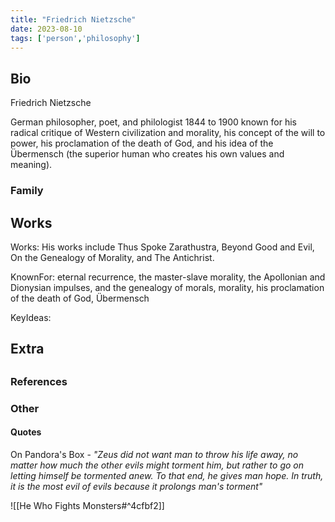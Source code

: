 ```yaml
---
title: "Friedrich Nietzsche"
date: 2023-08-10
tags: ['person','philosophy']
---
```


## Bio
Friedrich Nietzsche
 
German philosopher, poet, and philologist 
1844 to 1900
known for his radical critique of Western civilization and morality, his concept of the will to power, his proclamation of the death of God, and his idea of the Übermensch (the superior human who creates his own values and meaning). 

### Family

## Works
Works:  His works include Thus Spoke Zarathustra, Beyond Good and Evil, On the Genealogy of Morality, and The Antichrist.

KnownFor: eternal recurrence, the master-slave morality, the Apollonian and Dionysian impulses, and the genealogy of morals, morality, his proclamation of the death of God, Übermensch

KeyIdeas:

## Extra

##
### References

### Other

#### Quotes 
On Pandora's Box - *"Zeus did not want man to throw his life away, no matter how much the other evils might torment him, but rather to go on letting himself be tormented anew. To that end, he gives man hope. In truth, it is the most evil of evils because it prolongs man's torment"*

![[He Who Fights Monsters#^4cfbf2]]

